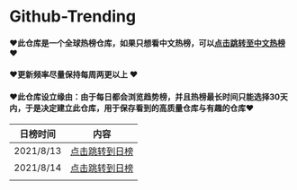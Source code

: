 # Github-Trending
#### ❤此仓库是一个全球热榜仓库，如果只想看中文热榜，可以[点击跳转至中文热榜](https://github.com/m871543713/Github-Chinese-Trending)❤

#### ❤更新频率尽量保持每周两更以上 ❤

#### ❤此仓库设立缘由：由于每日都会浏览趋势榜，并且热榜最长时间只能选择30天内，于是决定建立此仓库，用于保存看到的高质量仓库与有趣的仓库❤

| 日榜时间  | 内容                                                         |
| --------- | ------------------------------------------------------------ |
| 2021/8/13 | [点击跳转到日榜](https://github.com/m871543713/Github-Trending/blob/master/2021/202108/20210813/20210813.md) |
| 2021/8/14 | [点击跳转到日榜](https://github.com/m871543713/Github-Trending/blob/master/2021/202108/20210814/20210814.md) |
|           |                                                              |

